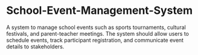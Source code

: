 # School-Event-Management-System
A system to manage school events such as sports tournaments, cultural festivals, and parent-teacher meetings. The system should allow users to schedule events, track participant registration, and communicate event details to stakeholders.
